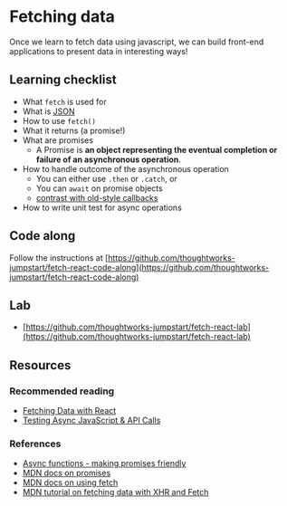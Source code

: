 # Fetching data

Once we learn to fetch data using javascript, we can build front-end applications to present data in interesting ways!

## Learning checklist

* What `fetch` is used for
* What is [JSON](https://developer.mozilla.org/en-US/docs/Learn/JavaScript/Objects/JSON)
* How to use `fetch()`
* What it returns \(a promise!\)
* What are promises
  * A Promise is **an object representing the eventual completion or failure of an asynchronous operation**. 
* How to handle outcome of the asynchronous operation
  * You can either use `.then` or `.catch`, or
  * You can `await` on promise objects
  * [contrast with old-style callbacks](../../../javascript/asynchronous-javascript/comparing-3-approaches.md)
* How to write unit test for async operations

## Code along

Follow the instructions at [https://github.com/thoughtworks-jumpstart/fetch-react-code-along](https://github.com/thoughtworks-jumpstart/fetch-react-code-along)

## Lab

* [https://github.com/thoughtworks-jumpstart/fetch-react-lab](https://github.com/thoughtworks-jumpstart/fetch-react-lab)

## Resources

### Recommended reading

* [Fetching Data with React](https://www.robinwieruch.de/react-fetching-data/)
* [Testing Async JavaScript & API Calls](http://frontend.turing.io/lessons/module-3/testing-async.html)

### References

* [Async functions - making promises friendly](https://developers.google.com/web/fundamentals/primers/async-functions)
* [MDN docs on promises](https://developer.mozilla.org/en-US/docs/Web/JavaScript/Guide/Using_promises)
* [MDN docs on using fetch](https://developer.mozilla.org/en-US/docs/Web/API/Fetch_API/Using_Fetch)
* [MDN tutorial on fetching data with XHR and Fetch](https://developer.mozilla.org/en-US/docs/Learn/JavaScript/Client-side_web_APIs/Fetching_data)
